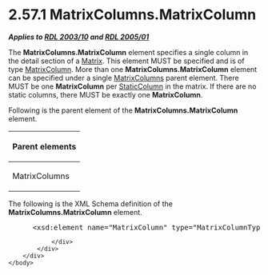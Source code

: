 <html dir="LTR" xmlns:mshelp="http://msdn.microsoft.com/mshelp" xmlns:ddue="http://ddue.schemas.microsoft.com/authoring/2003/5" xmlns:xlink="http://www.w3.org/1999/xlink" xmlns:tool="http://www.microsoft.com/tooltip">
    <head>
        <meta http-equiv="Content-Type" content="text/html; CHARSET=utf-8"></meta>
        <meta name="save" content="history"></meta>
        <title>2.57.1 MatrixColumns.MatrixColumn</title>
        <xml>
            <mshelp:toctitle title="2.57.1 MatrixColumns.MatrixColumn"></mshelp:toctitle>
            <mshelp:rltitle title="[MS-RDL]: MatrixColumns.MatrixColumn"></mshelp:rltitle>
            <mshelp:keyword index="A" term="25a1893b-81e2-42fd-a94d-7c1ccf6f4a7d"></mshelp:keyword>
            <mshelp:attr name="DCSext.ContentType" value="open specification"></mshelp:attr>
            <mshelp:attr name="AssetID" value="25a1893b-81e2-42fd-a94d-7c1ccf6f4a7d"></mshelp:attr>
            <mshelp:attr name="TopicType" value="kbRef"></mshelp:attr>
            <mshelp:attr name="DCSext.Title" value="[MS-RDL]: MatrixColumns.MatrixColumn" />
        </xml>
    </head>
    <body>
        <div id="header">
            <h1 class="heading">2.57.1 MatrixColumns.MatrixColumn</h1>
        </div>
        <div id="mainSection">
            <div id="mainBody">
                <div id="allHistory" class="saveHistory"></div>
                <div id="sectionSection0" class="section" name="collapseableSection">
                    

<p><b><i>Applies to </i></b><a href="a7e2ad00-07c8-4f6d-80ab-3ad55df7b233.htm"><b><i>RDL 2003/10</i></b></a><b>
<i>and </i></b><a href="3ebe2912-4958-4832-b391-cad1f5e13338.htm"><b><i>RDL 2005/01</i></b></a></p>

<p>The <b>MatrixColumns.MatrixColumn</b> element specifies a
single column in the detail section of a <a href="25419c0a-c7c6-43d7-8ca5-1af842666dcb.htm">Matrix</a>. This element MUST
be specified and is of type <a href="6fac9dfd-e5b6-4cf9-bb09-48b375eeccb8.htm">MatrixColumn</a>.
More than one <b>MatrixColumns.MatrixColumn</b> element can be specified under
a single <a href="f7861a0c-2518-4980-aa18-15abb3116c8c.htm">MatrixColumns</a>
parent element. There MUST be one <b>MatrixColumn</b> per <a href="5ce81585-de46-403d-bfbf-feebaa70e46b.htm">StaticColumn</a> in the
matrix. If there are no static columns, there MUST be exactly one <b>MatrixColumn</b>.</p>

<p>Following is the parent element of the <b>MatrixColumns.MatrixColumn</b>
element.</p>

<table>
 <thead>
  <tr>
   <th>
   <p>Parent elements</p>
   </th>
  </tr>
 </thead>
 <tr>
  <td>
  <p>MatrixColumns</p>
  </td>
 </tr>
</table>

<p>The following is the XML Schema definition of the <b>MatrixColumns.MatrixColumn</b>
element.</p>

<dl>
<dd>
<div><pre> &lt;xsd:element name=&quot;MatrixColumn&quot; type=&quot;MatrixColumnType&quot; maxOccurs=&quot;unbounded&quot; /&gt;
</pre></div>
</dd></dl>


                </div>
            </div>
        </div>
    </body>
</html>